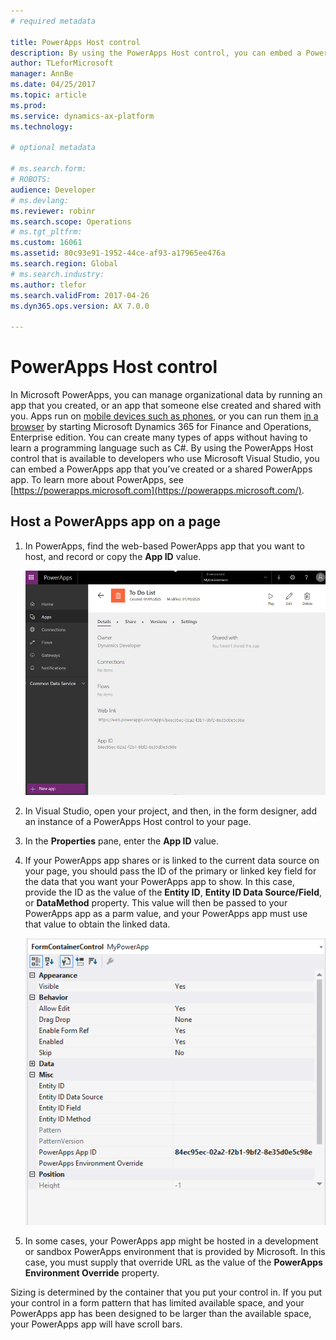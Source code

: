 ```yaml
---
# required metadata

title: PowerApps Host control
description: By using the PowerApps Host control, you can embed a PowerApps app that you’ve created or a shared PowerApps app.
author: TLeforMicrosoft
manager: AnnBe
ms.date: 04/25/2017
ms.topic: article
ms.prod: 
ms.service: dynamics-ax-platform
ms.technology: 

# optional metadata

# ms.search.form: 
# ROBOTS: 
audience: Developer
# ms.devlang: 
ms.reviewer: robinr
ms.search.scope: Operations
# ms.tgt_pltfrm: 
ms.custom: 16061
ms.assetid: 80c93e91-1952-44ce-af93-a17965ee476a
ms.search.region: Global
# ms.search.industry: 
ms.author: tlefor
ms.search.validFrom: 2017-04-26
ms.dyn365.ops.version: AX 7.0.0

---
```


# PowerApps Host control

In Microsoft PowerApps, you can manage organizational data by running an app that you created, or an app that someone else created and shared with you. Apps run on [mobile devices such as phones](https://powerapps.microsoft.com/en-us/tutorials/run-app-client/), or you can run them [in a browser](https://powerapps.microsoft.com/en-us/tutorials/run-app-browser/) by starting Microsoft Dynamics 365 for Finance and Operations, Enterprise edition. You can create many types of apps without having to learn a programming language such as C\#. By using the PowerApps Host control that is available to developers who use Microsoft Visual Studio, you can embed a PowerApps app that you’ve created or a shared PowerApps app. To learn more about PowerApps, see [https://powerapps.microsoft.com](https://powerapps.microsoft.com/).

## Host a PowerApps app on a page

1.  In PowerApps, find the web-based PowerApps app that you want to host, and record or copy the **App ID** value.
  
    ![PowerApps app id](media/powerapps-appid.png)
  
2.  In Visual Studio, open your project, and then, in the form designer, add an instance of a PowerApps Host control to your page.
3.  In the **Properties** pane, enter the **App ID** value.
4.  If your PowerApps app shares or is linked to the current data source on your page, you should pass the ID of the primary or linked key field for the data that you want your PowerApps app to show. In this case, provide the ID as the value of the **Entity ID**, **Entity ID Data Source/Field**, or **DataMethod** property. This value will then be passed to your PowerApps app as a parm value, and your PowerApps app must use that value to obtain the linked data. 
    
    ![PowerApps Host control properties window](media/powerapps-properties.png)
    
5.  In some cases, your PowerApps app might be hosted in a development or sandbox PowerApps environment that is provided by Microsoft. In this case, you must supply that override URL as the value of the **PowerApps Environment Override** property.

Sizing is determined by the container that you put your control in. If you put your control in a form pattern that has limited available space, and your PowerApps app has been designed to be larger than the available space, your PowerApps app will have scroll bars.
